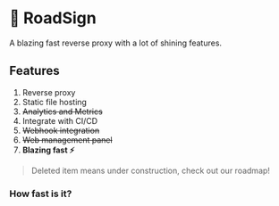 # 🚦 RoadSign

A blazing fast reverse proxy with a lot of shining features.

## Features

1. Reverse proxy
2. Static file hosting
3. ~~Analytics and Metrics~~
4. Integrate with CI/CD
5. ~~Webhook integration~~
6. ~~Web management panel~~
7. **Blazing fast ⚡**

> Deleted item means under construction, check out our roadmap!

### How fast is it?